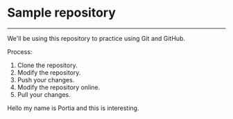 # Sample repository
----
We'll be using this repository to practice using Git and GitHub.

Process:

1. Clone the repository.
2. Modify the repository.
3. Push your changes.
4. Modify the repository online.
5. Pull your changes.

Hello my name is Portia and this is interesting.